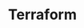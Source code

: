 ---
title: Terraform
layout: tag
permalink: /tags/terraform/
taxonomy: terraform
author_profile: true
---